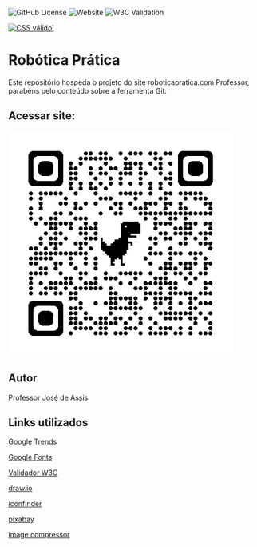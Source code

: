 ![GitHub License](https://img.shields.io/github/license/professorjosedeassis/roboticapratica)
![Website](https://img.shields.io/website?url=https%3A%2F%2Fprofessorjosedeassis.github.io%2Froboticapratica%2F)
![W3C Validation](https://img.shields.io/w3c-validation/html?targetUrl=https%3A%2F%2Fprofessorjosedeassis.github.io%2Froboticapratica%2F)

<p>
    <a href="http://jigsaw.w3.org/css-validator/check/referer">
        <img style="border:0;width:88px;height:31px"
            src="http://jigsaw.w3.org/css-validator/images/vcss"
            alt="CSS válido!" />
    </a>
</p>

# Robótica Prática
Este repositório hospeda o projeto do site roboticapratica.com
Professor, parabéns pelo conteúdo sobre a ferramenta Git.
## Acessar site:
![QrCode](https://github.com/professorjosedeassis/roboticapratica/blob/main/doc/qrcode_professorjosedeassis.github.io.png)
## Autor
Professor José de Assis
## Links utilizados
[Google Trends](https://trends.google.com.br/trends/)

[Google Fonts](https://fonts.google.com/)

[Validador W3C](https://validator.w3.org/)

[draw.io](https://app.diagrams.net/)

[iconfinder](https://www.iconfinder.com/)

[pixabay](https://pixabay.com/pt/)

[image compressor](https://imagecompressor.com/)
